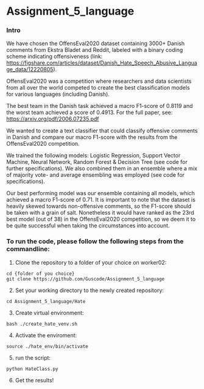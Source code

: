 # Assignment_5_language
### Intro

We have chosen the OffensEval2020 dataset containing 3000+ Danish comments from Ekstra Bladet and Reddit, labeled with a binary coding scheme indicating offensiveness (link: https://figshare.com/articles/dataset/Danish_Hate_Speech_Abusive_Language_data/12220805).

OffensEval2020 was a competition where researchers and data scientists from all over the world competed to create the best classification models for various languages (including Danish). 

The best team in the Danish task achieved a macro F1-score of 0.8119 and the worst team achieved a score of 0.4913. For the full paper, see: https://arxiv.org/pdf/2006.07235.pdf

We wanted to create a text classifier that could classify offensive comments in Danish and compare our macro F1-score with the results from the OffensEval2020 competition.

We trained the following models: Logistic Regression, Support Vector Machine, Neural Network, Random Forest & Decision Tree (see code for further specifications). We also combined them in an ensemble where a mix of majority vote- and average ensembling was employed (see code for specifications).

Our best performing model was our ensemble containing all models, which achieved a macro F1-score of 0.71. It is important to note that the dataset is heavily skewed towards non-offensive comments, so the F1-score should be taken with a grain of salt. Nonetheless it would have ranked as the 23rd best model (out of 38) in the OffensEval2020 competition, so we deem it to be quite successful when taking the circumstances into account.


### To run the code, please follow the following steps from the commandline:
1. Clone the repository to a folder of your choice on worker02: 
```
cd {folder of you choice}
git clone https://github.com/Guscode/Assignment_5_language
```
2. Set your working directory to the newly created repository:
```
cd Assignment_5_language/Hate
```
3. Create virtual environment: 
```
bash ./create_hate_venv.sh
```
4. Activate the enviroment:
```
source ./hate_env/bin/activate
```
5.  run the script: 
```
python HateClass.py
```
6. Get the results!
